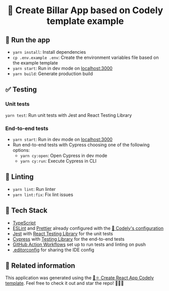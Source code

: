 <h1 align="center">
  👋️ Create Billar App based on Codely template example
</h1>

## 🚀 Run the app

- `yarn install`: Install dependencies
- `cp .env.example .env`: Create the environment variables file based on the example template
- `yarn start`: Run in dev mode on [localhost:3000](http://localhost:3000)
- `yarn build`: Generate production build

## ✅ Testing

### Unit tests

`yarn test`: Run unit tests with Jest and React Testing Library

### End-to-end tests

- `yarn start`: Run in dev mode on [localhost:3000](http://localhost:3000)
- Run end-to-end tests with Cypress choosing one of the following options:
  - `yarn cy:open`: Open Cypress in dev mode
  - `yarn cy:run`: Execute Cypress in CLI

## 🔦 Linting

- `yarn lint`: Run linter
- `yarn lint:fix`: Fix lint issues

## 🌈 Tech Stack

- [TypeScript](https://www.typescriptlang.org)
- [ESLint](https://eslint.org) and [Prettier](https://prettier.io) already configured with the [🤏 Codely's configuration](https://github.com/CodelyTV/eslint-config-codely)
- [Jest](https://jestjs.io) with [React Testing Library](https://testing-library.com/docs/react-testing-library/intro) for the unit tests
- [Cypress](https://www.cypress.io) with [Testing Library](https://testing-library.com/docs/cypress-testing-library) for the end-to-end tests
- [GitHub Action Workflows](https://github.com/features/actions) set up to run tests and linting on push
- [.editorconfig](https://editorconfig.org) for sharing the IDE config

## 🔀 Related information

This application was generated using the [🌱⚛️ Create React App Codely template](https://github.com/CodelyTV/cra-template-codely). Feel free to check it out and star the repo! 🌟😊🙌
